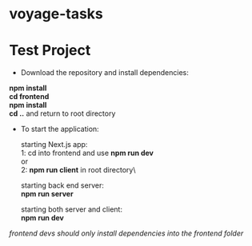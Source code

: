 # voyage-tasks

<!-- Your project's `readme` is as important to success as your code. For
this reason you should put as much care into its creation and maintenance
as you would any other component of the application. -->

<!-- If you are unsure of what should go into the `readme` let this article,
written by an experienced Chingu, be your starting point -
[Keys to a well written README](https://tinyurl.com/yk3wubft). -->

<!-- And before we go there's "one more thing"! Once you decide what to include
in your `readme` feel free to replace the text we've provided here. -->

<!-- > Own it & Make it your Own! -->

# Test Project

- Download the repository and install dependencies:

**npm install**\
**cd frontend**\
**npm install**\
**cd ..** and return to root directory

- To start the application:

  starting Next.js app:\
  1: cd into frontend and use **npm run dev**\
  or\
  2: **npm run client** in root directory\

  starting back end server:\
  **npm run server**

  starting both server and client:\
  **npm run dev**

_frontend devs should only install dependencies into the frontend folder_
